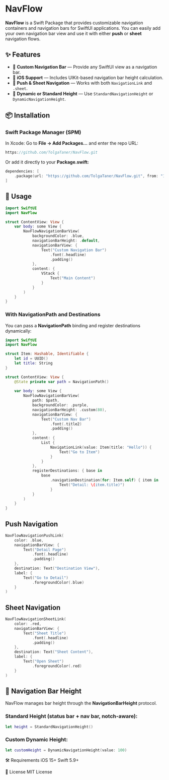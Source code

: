 # NavFlow

**NavFlow** is a Swift Package that provides customizable navigation containers and navigation bars for SwiftUI applications. You can easily add your own navigation bar view and use it with either **push** or **sheet** navigation flows.

## ✨ Features

- 🚀 **Custom Navigation Bar** — Provide any SwiftUI view as a navigation bar.  
- 📱 **iOS Support** — Includes UIKit-based navigation bar height calculation.  
- 🔄 **Push & Sheet Navigation** — Works with both `NavigationLink` and `.sheet`.  
- 📏 **Dynamic or Standard Height** — Use `StandardNavigationHeight` or `DynamicNavigationHeight`.  

## 📦 Installation

### Swift Package Manager (SPM)

In Xcode: Go to **File → Add Packages…** and enter the repo URL:

```swift
https://github.com/TolgaTaner/NavFlow.git
```
Or add it directly to your **Package.swift:**
```swift
dependencies: [
    .package(url: "https://github.com/TolgaTaner/NavFlow.git", from: "1.2.0")
]
```
## 🔧 Usage

```swift
import SwiftUI
import NavFlow

struct ContentView: View {
    var body: some View {
        NavFlowNavigationBarView(
            backgroundColor: .blue,
            navigationBarHeight: .default,
            navigationBarView: {
                Text("Custom Navigation Bar")
                    .font(.headline)
                    .padding()
            },
            content: {
                VStack {
                    Text("Main Content")
                }
            }
        )
    }
}
```

### With NavigationPath and Destinations
You can pass a **NavigationPath** binding and register destinations dynamically:

```swift
import SwiftUI
import NavFlow

struct Item: Hashable, Identifiable {
    let id = UUID()
    let title: String
}

struct ContentView: View {
    @State private var path = NavigationPath()
    
    var body: some View {
        NavFlowNavigationBarView(
            path: $path,
            backgroundColor: .purple,
            navigationBarHeight: .custom(80),
            navigationBarView: {
                Text("Custom Nav Bar")
                    .font(.title2)
                    .padding()
            },
            content: {
                List {
                    NavigationLink(value: Item(title: "Hello")) {
                        Text("Go to Item")
                    }
                }
            },
            registerDestinations: { base in
                base
                    .navigationDestination(for: Item.self) { item in
                        Text("Detail: \(item.title)")
                    }
            }
        )
    }
}
```

## Push Navigation

```swift
NavFlowNavigationPushLink(
    color: .blue,
    navigationBarView: {
        Text("Detail Page")
            .font(.headline)
            .padding()
    },
    destination: Text("Destination View"),
    label: {
        Text("Go to Detail")
            .foregroundColor(.blue)
    }
)
```
## Sheet Navigation
```swift
NavFlowNavigationSheetLink(
    color: .red,
    navigationBarView: {
        Text("Sheet Title")
            .font(.headline)
            .padding()
    },
    destination: Text("Sheet Content"),
    label: {
        Text("Open Sheet")
            .foregroundColor(.red)
    }
)
```
## 📏 Navigation Bar Height

NavFlow manages bar height through the **NavigationBarHeight** protocol.

### Standard Height (status bar + nav bar, notch-aware):
```swift
let height = StandardNavigationHeight()
```
### Custom Dynamic Height:
```swift
let customHeight = DynamicNavigationHeight(value: 100)
```

🛠 Requirements
iOS 15+
Swift 5.9+

📄 License
MIT License

